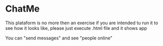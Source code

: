 # ChatMe
 
 This plataform is no more then an exercise if you are intended tu run it to see how it looks like, please just execute .html file and it shows app

 You can "send messages" and see "people online"
